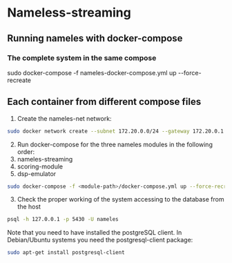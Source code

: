 # Nameless-streaming



## Running nameles with docker-compose

### The complete system in the same compose

sudo docker-compose -f nameles-docker-compose.yml up --force-recreate

## Each container from different compose files

1. Create the nameles-net network:
  ```bash
  sudo docker network create --subnet 172.20.0.0/24 --gateway 172.20.0.1 nameles-net
  ```

2. Run docker-compose for the three nameles modules in the following order:
  1. nameles-streaming
  2. scoring-module
  3. dsp-emulator

  ```bash
  sudo docker-compose -f <module-path>/docker-compose.yml up --force-recreate
```

3. Check the proper working of the system accessing to the database from the host

  ```bash
  psql -h 127.0.0.1 -p 5430 -U nameles
  ```

  Note that you need to have installed the postgreSQL client.
  In Debian/Ubuntu systems you need the postgresql-client package:
  ```bash
  sudo apt-get install postgresql-client
  ```
